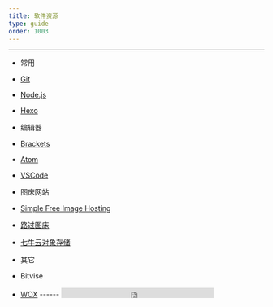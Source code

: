 ```yaml
---
title: 软件资源
type: guide
order: 1003
---
```


--- 

- 常用
 - [Git](https://git-scm.com) 
 - [Node.js](https://nodejs.org/)
 - [Hexo](https://hexo.io/zh-cn/docs/) 

- 编辑器
 - [Brackets](http://brackets.io/) 
 - [Atom](https://atom.io/) 
 - [VSCode](https://code.visualstudio.com/)

- 图床网站
 - [Simple Free Image Hosting](https://sm.ms/)
 - [路过图床](https://imgchr.com/)
 - [七牛云对象存储](https://www.qiniu.com/) 
 
- 其它
 - Bitvise 
 - [WOX](http://www.wox.one/)  ------      <iframe src="https://ghbtns.com/github-btn.html?user=Wox-launcher&repo=Wox&type=star&count=true" frameborder="0" scrolling="0" height="20px" style="vertical-align:bottom;line-height:20px;margin:1px 0px"></iframe>
